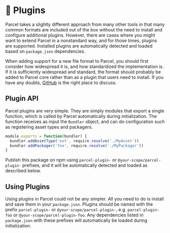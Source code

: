 # 🔌 Plugins

Parcel takes a slightly different approach from many other tools in that many common formats are included out of the box without the need to install and configure additional plugins. However, there are cases where you might want to extend Parcel in a nonstandard way, and for those times, plugins are supported. Installed plugins are automatically detected and loaded based on `package.json` dependencies.

When adding support for a new file format to Parcel, you should first consider how widespread it is, and how standardized the implementation is. If it is sufficiently widespread and standard, the format should probably be added to Parcel core rather than as a plugin that users need to install. If you have any doubts, [GitHub](https://github.com/parcel-bundler/parcel/issues) is the right place to discuss.

## Plugin API

Parcel plugins are very simple. They are simply modules that export a single function, which is called by Parcel automatically during initialization. The function receives as input the `Bundler` object, and can do configuration such as registering asset types and packagers.

```javascript
module.exports = function(bundler) {
  bundler.addAssetType('ext', require.resolve('./MyAsset'))
  bundler.addPackager('foo', require.resolve('./MyPackager'))
}
```

Publish this package on npm using `parcel-plugin-` or `@your-scope/parcel-plugin-` prefixes, and it will be automatically detected and loaded as described below.

## Using Plugins

Using plugins in Parcel could not be any simpler. All you need to do is install and save them in your `package.json`. Plugins should be named with the prefix `parcel-plugin-` or `@your-scope/parcel-plugin-`, e.g. `parcel-plugin-foo` or `@your-scope/parcel-plugin-foo`. Any dependencies listed in `package.json` with these prefixes will automatically be loaded during initialization.
